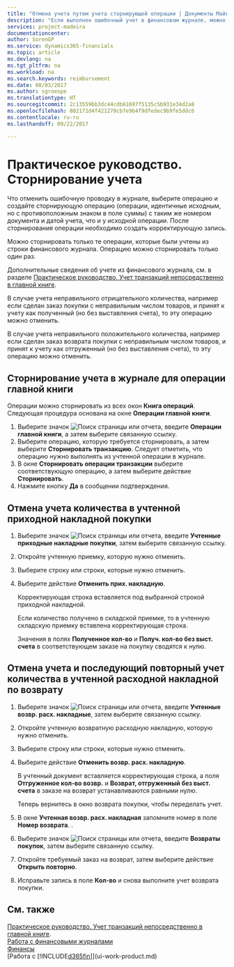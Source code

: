 ```yaml
---
title: "Отмена учета путем учета сторнирующей операции | Документы Майкрософт"
description: "Если выполнен ошибочный учет в финансовом журнале, можно воспользоваться функцией сторнирования транзакции, чтобы отменить учет, сохранив корректный след аудита."
services: project-madeira
documentationcenter: 
author: SorenGP
ms.service: dynamics365-financials
ms.topic: article
ms.devlang: na
ms.tgt_pltfrm: na
ms.workload: na
ms.search.keywords: reimbursement
ms.date: 08/03/2017
ms.author: sgroespe
ms.translationtype: HT
ms.sourcegitcommit: 2c13559bb3dc44cdb61697f5135c5b931e34d2a8
ms.openlocfilehash: 802171d4f421270cb7e9b4f9dfedec9b9fe5ddc6
ms.contentlocale: ru-ru
ms.lasthandoff: 09/22/2017

---
```

# <a name="how-to-reverse-postings"></a>Практическое руководство. Сторнирование учета
Что отменить ошибочную проводку в журнале, выберите операцию и создайте сторнирующую операцию (операции, идентичные исходным, но с противоположным знаком в поле суммы) с таким же номером документа и датой учета, что и у исходной операции. После сторнирования операции необходимо создать корректирующую запись.

Можно сторнировать только те операции, которые были учтены из строки финансового журнала. Операцию можно сторнировать только один раз.

Дополнительные сведения об учете из финансового журнала, см. в разделе [Практическое руководство. Учет транзакций непосредственно в главной книге](finance-how-post-transactions-directly.md).

В случае учета неправильного отрицательного количества, например если сделан заказ покупки с неправильным числом товаров, и принят к учету как полученный (но без выставления счета), то эту операцию можно отменить.

В случае учета неправильного положительного количества, например если сделан заказ возврата покупки с неправильным числом товаров, и принят к учету как отгруженный (но без выставления счета), то эту операцию можно отменить.   

## <a name="to-reverse-the-journal-posting-of-a-general-ledger-entry"></a>Сторнирование учета в журнале для операции главной книги
Операции можно сторнировать из всех окон **Книга операций**. Следующая процедура основана на окне **Операции главной книги**.
1. Выберите значок ![Поиск страницы или отчета](media/ui-search/search_small.png "Значок поиска страницы или отчета"), введите **Операции главной книги**, а затем выберите связанную ссылку.
2. Выберите операцию, которую требуется сторнировать, а затем выберите **Сторнировать транзакцию**. Следует отметить, что операцию нужно выполнять из учтенной операции в журнале.
3. В окне **Сторнировать операции транзакции** выберите соответствующую операцию, а затем выберите действие **Сторнировать**.
4. Нажмите кнопку **Да** в сообщении подтверждения.

## <a name="to-undo-a-quantity-posting-on-a-posted-purchase-receipt"></a>Отмена учета количества в учтенной приходной накладной покупки  

1.  Выберите значок ![Поиск страницы или отчета](media/ui-search/search_small.png "Значок поиска страницы или отчета"), введите **Учтенные приходные накладные покупки**, затем выберите связанную ссылку.  
2.  Откройте учтенную приемку, которую нужно отменить.  
3.  Выберите строку или строки, которые нужно отменить.  
4.  Выберите действие **Отменить прих. накладную**.

    Корректирующая строка вставляется под выбранной строкой приходной накладной.  

    Если количество получено в складской приемке, то в учтенную складскую приемку вставлена корректирующая строка.  

    Значения в полях **Полученное кол-во** и **Получ. кол-во без выст. счета** в соответствующем заказе на покупку сводятся к нулю.

## <a name="to-undo-and-then-redo-a-quantity-posting-on-a-posted-return-shipment"></a>Отмена учета и последующий повторный учет количества в учтенной расходной накладной по возврату

1.  Выберите значок ![Поиск страницы или отчета](media/ui-search/search_small.png "Значок поиска страницы или отчета"), введите **Учтенные возвр. расх. накладные**, затем выберите связанную ссылку.  
2.  Откройте учтенную возвратную расходную накладную, которую нужно отменить.
3. Выберите строку или строки, которые нужно отменить.  

4.  Выберите действие **Отменить возвр. расх. накладную**.  

    В учтенный документ вставляется корректирующая строка, а поля **Отгруженное кол-во возвр.** и **Возврат, отгруженный без выст. счета** в заказе на возврат устанавливаются равными нулю.  

    Теперь вернитесь в окно возврата покупки, чтобы переделать учет.  

5.  В окне **Учтенная возвр. расх. накладная** запомните номер в поле **Номер возврата**. .  
6.  Выберите значок ![Поиск страницы или отчета](media/ui-search/search_small.png "Значок поиска страницы или отчета"), введите **Возвраты покупок**, затем выберите связанную ссылку.  
7.  Откройте требуемый заказ на возврат, затем выберите действие **Открыть повторно**.  
8.  Исправьте запись в поле **Кол-во** и снова выполните учет возврата покупки.  

## <a name="see-also"></a>См. также
[Практическое руководство. Учет транзакций непосредственно в главной книге](finance-how-post-transactions-directly.md).  
[Работа с финансовыми журналами](ui-work-general-journals.md)  
[Финансы](finance.md)  
[Работа с [!INCLUDE[d365fin](includes/d365fin_md.md)]](ui-work-product.md)  

